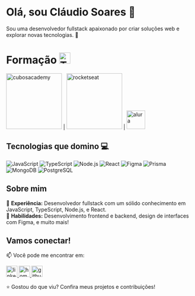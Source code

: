 # Olá, sou Cláudio Soares 👋

Sou uma desenvolvedor fullstack apaixonado por criar soluções web e explorar novas tecnologias. 🚀

# Formação  <img src="https://github.com/user-attachments/assets/082377b4-78c8-4a6e-b24c-c95bfb6799dc" alt="TypeScript"  width="30" />

<div>
  <a href="https://cubos.academy/"><img src="https://cdn.prod.website-files.com/6092ed75cac3156e208ac5e9/60930427ef6bdd04bf838d53_logo-horizontal-academy2.svg" alt="cubosacademy" width="150" /></a>
  |
  <a href="https://www.rocketseat.com.br/"><img src="https://www.rocketseat.com.br/_next/static/media/rocketseat-logo.a329c198.svg" alt="rocketseat" width="150" /></a>
  |
  <a href="https://www.alura.com.br/"><img src="https://www.alura.com.br/assets/img/home/alura-logo.1720710818.svg" alt="alura" width="50" /></a>
</div>

## Tecnologias que domino 💻

  <!-- JavaScript -->
<img src="https://img.shields.io/badge/JavaScript-F7DF1C?style=flat-square&logo=javascript&logoColor=black" alt="JavaScript" />

<!-- TypeScript -->
<img src="https://img.shields.io/badge/TypeScript-3178C6?style=flat-square&logo=typescript&logoColor=white" alt="TypeScript" />

<!-- Node.js -->
<img src="https://img.shields.io/badge/Node.js-339933?style=flat-square&logo=nodedotjs&logoColor=white" alt="Node.js" />

<!-- React -->
<img src="https://img.shields.io/badge/React-61DAFB?style=flat-square&logo=react&logoColor=black" alt="React" />

<!-- Figma -->
<img src="https://img.shields.io/badge/Figma-F24E1E?style=flat-square&logo=figma&logoColor=white" alt="Figma" />

<!-- Prisma -->
<img src="https://img.shields.io/badge/Prisma-2D74DA?style=flat-square&logo=prisma&logoColor=white" alt="Prisma" />

<!-- Monge db -->
<img src="https://img.shields.io/badge/MongoDB-47A248?style=flat-square&logo=mongodb&logoColor=white" alt="MongoDB" />

<!-- Postigresql -->
<img src="https://img.shields.io/badge/PostgreSQL-4169E1?style=flat-square&logo=postgresql&logoColor=white" alt="PostgreSQL" />
  
</div>



## Sobre mim

🔹 **Experiência:** Desenvolvedor fullstack com um sólido conhecimento em JavaScript, TypeScript, Node.js, e React.  
🔹 **Habilidades:** Desenvolvimento frontend e backend, design de interfaces com Figma, e muito mais!

## Vamos conectar!

📫 Você pode me encontrar em:

<a href="https://www.linkedin.com/in/claudio-soares-dev/"> <img src="https://github.com/user-attachments/assets/6d633f47-a33f-4582-9edb-3027d9edd450" alt="linkedin" width="30" /> </a>
<a href="https://claudio-soares-fullstack.vercel.app/"> <img src="https://github.com/user-attachments/assets/56d4b7b7-14e3-491d-95a5-19a76f7e0e32" alt="homepage" width="30" /> </a>
<a href="https://github.com/claudioares"> <img src="https://github.com/user-attachments/assets/d86d5657-7d7f-4ebf-85c6-7cc5047898e8" alt="github" width="30" /> </a>



⭐️ Gostou do que viu? Confira meus projetos e contribuições!

